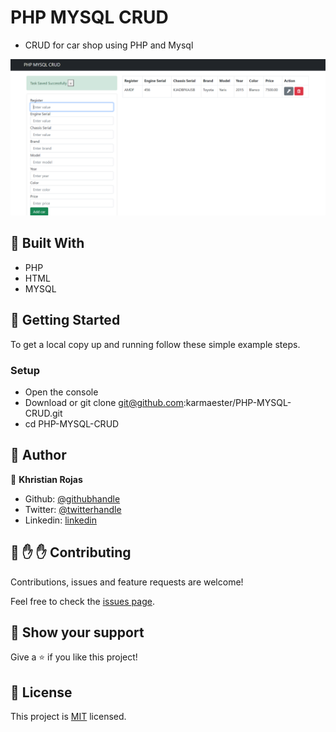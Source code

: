 # PHP MYSQL CRUD

- CRUD for car shop using PHP and Mysql

![screenshot](images/screenshot1.png)

## :hammer: Built With

- PHP
- HTML
- MYSQL

## :construction_worker: Getting Started

To get a local copy up and running follow these simple example steps.

### Setup

- Open the console
- Download or git clone git@github.com:karmaester/PHP-MYSQL-CRUD.git
- cd PHP-MYSQL-CRUD

## :bust_in_silhouette: Author

👤 **Khristian Rojas**

- Github: [@githubhandle](https://github.com/karmaester)
- Twitter: [@twitterhandle](https://twitter.com/karmaendlich)
- Linkedin: [linkedin](https://www.linkedin.com/in/khristian-rojas/)

## 🤝 :raised_hand: :raised_hand: Contributing

Contributions, issues and feature requests are welcome!

Feel free to check the [issues page](https://github.com/karmaester/PHP-MYSQL-CRUD/issues).

## :muscle: Show your support

Give a ⭐️ if you like this project!

## 📝 License

This project is [MIT](https://opensource.org/licenses/MIT) licensed.
